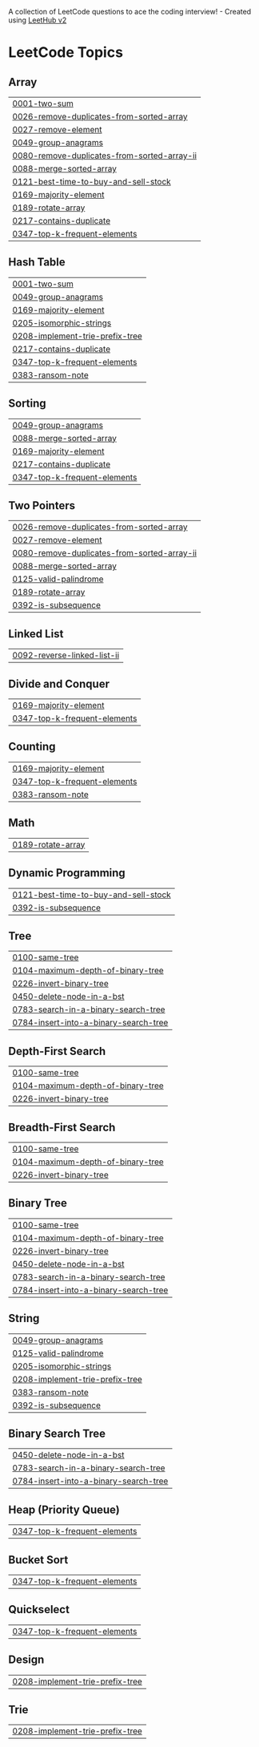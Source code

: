 A collection of LeetCode questions to ace the coding interview! - Created using [LeetHub v2](https://github.com/arunbhardwaj/LeetHub-2.0)
<!---LeetCode Topics Start-->
# LeetCode Topics
## Array
|  |
| ------- |
| [0001-two-sum](https://github.com/daviddzwu/LeetCode/tree/master/0001-two-sum) |
| [0026-remove-duplicates-from-sorted-array](https://github.com/daviddzwu/LeetCode/tree/master/0026-remove-duplicates-from-sorted-array) |
| [0027-remove-element](https://github.com/daviddzwu/LeetCode/tree/master/0027-remove-element) |
| [0049-group-anagrams](https://github.com/daviddzwu/LeetCode/tree/master/0049-group-anagrams) |
| [0080-remove-duplicates-from-sorted-array-ii](https://github.com/daviddzwu/LeetCode/tree/master/0080-remove-duplicates-from-sorted-array-ii) |
| [0088-merge-sorted-array](https://github.com/daviddzwu/LeetCode/tree/master/0088-merge-sorted-array) |
| [0121-best-time-to-buy-and-sell-stock](https://github.com/daviddzwu/LeetCode/tree/master/0121-best-time-to-buy-and-sell-stock) |
| [0169-majority-element](https://github.com/daviddzwu/LeetCode/tree/master/0169-majority-element) |
| [0189-rotate-array](https://github.com/daviddzwu/LeetCode/tree/master/0189-rotate-array) |
| [0217-contains-duplicate](https://github.com/daviddzwu/LeetCode/tree/master/0217-contains-duplicate) |
| [0347-top-k-frequent-elements](https://github.com/daviddzwu/LeetCode/tree/master/0347-top-k-frequent-elements) |
## Hash Table
|  |
| ------- |
| [0001-two-sum](https://github.com/daviddzwu/LeetCode/tree/master/0001-two-sum) |
| [0049-group-anagrams](https://github.com/daviddzwu/LeetCode/tree/master/0049-group-anagrams) |
| [0169-majority-element](https://github.com/daviddzwu/LeetCode/tree/master/0169-majority-element) |
| [0205-isomorphic-strings](https://github.com/daviddzwu/LeetCode/tree/master/0205-isomorphic-strings) |
| [0208-implement-trie-prefix-tree](https://github.com/daviddzwu/LeetCode/tree/master/0208-implement-trie-prefix-tree) |
| [0217-contains-duplicate](https://github.com/daviddzwu/LeetCode/tree/master/0217-contains-duplicate) |
| [0347-top-k-frequent-elements](https://github.com/daviddzwu/LeetCode/tree/master/0347-top-k-frequent-elements) |
| [0383-ransom-note](https://github.com/daviddzwu/LeetCode/tree/master/0383-ransom-note) |
## Sorting
|  |
| ------- |
| [0049-group-anagrams](https://github.com/daviddzwu/LeetCode/tree/master/0049-group-anagrams) |
| [0088-merge-sorted-array](https://github.com/daviddzwu/LeetCode/tree/master/0088-merge-sorted-array) |
| [0169-majority-element](https://github.com/daviddzwu/LeetCode/tree/master/0169-majority-element) |
| [0217-contains-duplicate](https://github.com/daviddzwu/LeetCode/tree/master/0217-contains-duplicate) |
| [0347-top-k-frequent-elements](https://github.com/daviddzwu/LeetCode/tree/master/0347-top-k-frequent-elements) |
## Two Pointers
|  |
| ------- |
| [0026-remove-duplicates-from-sorted-array](https://github.com/daviddzwu/LeetCode/tree/master/0026-remove-duplicates-from-sorted-array) |
| [0027-remove-element](https://github.com/daviddzwu/LeetCode/tree/master/0027-remove-element) |
| [0080-remove-duplicates-from-sorted-array-ii](https://github.com/daviddzwu/LeetCode/tree/master/0080-remove-duplicates-from-sorted-array-ii) |
| [0088-merge-sorted-array](https://github.com/daviddzwu/LeetCode/tree/master/0088-merge-sorted-array) |
| [0125-valid-palindrome](https://github.com/daviddzwu/LeetCode/tree/master/0125-valid-palindrome) |
| [0189-rotate-array](https://github.com/daviddzwu/LeetCode/tree/master/0189-rotate-array) |
| [0392-is-subsequence](https://github.com/daviddzwu/LeetCode/tree/master/0392-is-subsequence) |
## Linked List
|  |
| ------- |
| [0092-reverse-linked-list-ii](https://github.com/daviddzwu/LeetCode/tree/master/0092-reverse-linked-list-ii) |
## Divide and Conquer
|  |
| ------- |
| [0169-majority-element](https://github.com/daviddzwu/LeetCode/tree/master/0169-majority-element) |
| [0347-top-k-frequent-elements](https://github.com/daviddzwu/LeetCode/tree/master/0347-top-k-frequent-elements) |
## Counting
|  |
| ------- |
| [0169-majority-element](https://github.com/daviddzwu/LeetCode/tree/master/0169-majority-element) |
| [0347-top-k-frequent-elements](https://github.com/daviddzwu/LeetCode/tree/master/0347-top-k-frequent-elements) |
| [0383-ransom-note](https://github.com/daviddzwu/LeetCode/tree/master/0383-ransom-note) |
## Math
|  |
| ------- |
| [0189-rotate-array](https://github.com/daviddzwu/LeetCode/tree/master/0189-rotate-array) |
## Dynamic Programming
|  |
| ------- |
| [0121-best-time-to-buy-and-sell-stock](https://github.com/daviddzwu/LeetCode/tree/master/0121-best-time-to-buy-and-sell-stock) |
| [0392-is-subsequence](https://github.com/daviddzwu/LeetCode/tree/master/0392-is-subsequence) |
## Tree
|  |
| ------- |
| [0100-same-tree](https://github.com/daviddzwu/LeetCode/tree/master/0100-same-tree) |
| [0104-maximum-depth-of-binary-tree](https://github.com/daviddzwu/LeetCode/tree/master/0104-maximum-depth-of-binary-tree) |
| [0226-invert-binary-tree](https://github.com/daviddzwu/LeetCode/tree/master/0226-invert-binary-tree) |
| [0450-delete-node-in-a-bst](https://github.com/daviddzwu/LeetCode/tree/master/0450-delete-node-in-a-bst) |
| [0783-search-in-a-binary-search-tree](https://github.com/daviddzwu/LeetCode/tree/master/0783-search-in-a-binary-search-tree) |
| [0784-insert-into-a-binary-search-tree](https://github.com/daviddzwu/LeetCode/tree/master/0784-insert-into-a-binary-search-tree) |
## Depth-First Search
|  |
| ------- |
| [0100-same-tree](https://github.com/daviddzwu/LeetCode/tree/master/0100-same-tree) |
| [0104-maximum-depth-of-binary-tree](https://github.com/daviddzwu/LeetCode/tree/master/0104-maximum-depth-of-binary-tree) |
| [0226-invert-binary-tree](https://github.com/daviddzwu/LeetCode/tree/master/0226-invert-binary-tree) |
## Breadth-First Search
|  |
| ------- |
| [0100-same-tree](https://github.com/daviddzwu/LeetCode/tree/master/0100-same-tree) |
| [0104-maximum-depth-of-binary-tree](https://github.com/daviddzwu/LeetCode/tree/master/0104-maximum-depth-of-binary-tree) |
| [0226-invert-binary-tree](https://github.com/daviddzwu/LeetCode/tree/master/0226-invert-binary-tree) |
## Binary Tree
|  |
| ------- |
| [0100-same-tree](https://github.com/daviddzwu/LeetCode/tree/master/0100-same-tree) |
| [0104-maximum-depth-of-binary-tree](https://github.com/daviddzwu/LeetCode/tree/master/0104-maximum-depth-of-binary-tree) |
| [0226-invert-binary-tree](https://github.com/daviddzwu/LeetCode/tree/master/0226-invert-binary-tree) |
| [0450-delete-node-in-a-bst](https://github.com/daviddzwu/LeetCode/tree/master/0450-delete-node-in-a-bst) |
| [0783-search-in-a-binary-search-tree](https://github.com/daviddzwu/LeetCode/tree/master/0783-search-in-a-binary-search-tree) |
| [0784-insert-into-a-binary-search-tree](https://github.com/daviddzwu/LeetCode/tree/master/0784-insert-into-a-binary-search-tree) |
## String
|  |
| ------- |
| [0049-group-anagrams](https://github.com/daviddzwu/LeetCode/tree/master/0049-group-anagrams) |
| [0125-valid-palindrome](https://github.com/daviddzwu/LeetCode/tree/master/0125-valid-palindrome) |
| [0205-isomorphic-strings](https://github.com/daviddzwu/LeetCode/tree/master/0205-isomorphic-strings) |
| [0208-implement-trie-prefix-tree](https://github.com/daviddzwu/LeetCode/tree/master/0208-implement-trie-prefix-tree) |
| [0383-ransom-note](https://github.com/daviddzwu/LeetCode/tree/master/0383-ransom-note) |
| [0392-is-subsequence](https://github.com/daviddzwu/LeetCode/tree/master/0392-is-subsequence) |
## Binary Search Tree
|  |
| ------- |
| [0450-delete-node-in-a-bst](https://github.com/daviddzwu/LeetCode/tree/master/0450-delete-node-in-a-bst) |
| [0783-search-in-a-binary-search-tree](https://github.com/daviddzwu/LeetCode/tree/master/0783-search-in-a-binary-search-tree) |
| [0784-insert-into-a-binary-search-tree](https://github.com/daviddzwu/LeetCode/tree/master/0784-insert-into-a-binary-search-tree) |
## Heap (Priority Queue)
|  |
| ------- |
| [0347-top-k-frequent-elements](https://github.com/daviddzwu/LeetCode/tree/master/0347-top-k-frequent-elements) |
## Bucket Sort
|  |
| ------- |
| [0347-top-k-frequent-elements](https://github.com/daviddzwu/LeetCode/tree/master/0347-top-k-frequent-elements) |
## Quickselect
|  |
| ------- |
| [0347-top-k-frequent-elements](https://github.com/daviddzwu/LeetCode/tree/master/0347-top-k-frequent-elements) |
## Design
|  |
| ------- |
| [0208-implement-trie-prefix-tree](https://github.com/daviddzwu/LeetCode/tree/master/0208-implement-trie-prefix-tree) |
## Trie
|  |
| ------- |
| [0208-implement-trie-prefix-tree](https://github.com/daviddzwu/LeetCode/tree/master/0208-implement-trie-prefix-tree) |
<!---LeetCode Topics End-->